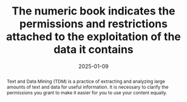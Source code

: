 ---
title: The numeric book indicates the permissions and restrictions attached to the exploitation of the data it contains
abstract: Text and Data Mining (TDM) is a practice of extracting and analyzing large amounts of text and data for useful information. It is necessary to clarify the permissions you grant to make it easier for you to use your content equally.
categories:
  - Gestion des droits
agrege: E017
opquast: N/A
indiceebook: "17"
description: Rule 017
before: "016"
weight: "017"
after: "018"
actif: "1"
layout: rules
date: 2025-01-09
tags:
  - Legal
  - ""
objectif:
  - Indicate the conditions under which content can be mined for text and data analysis
  - Encourage ethical and responsible use of data
Meo:
  - Use `meta property tdm:reservation` and `meta property tdm:policy`
  - If you use EPUB format, you can include TDM metadata in content.opf or specific XML files
  - For PDF files, you can use XMP (Extensible Metadata Platform) metadata to include information about TDM permissions.
Controle:
  - "* Check the presence of at least two contact modes.* Make sure that it is possible to reach a person effectively through the proposed contact methods."
epubcheck: false
ace: false
humancheck: true
ReadiumGoToolkit: null
Source:
  - "[currency symbol] SNE"
Referentiel:
  - TDM Reservation Protocol (TDMRep)
steps:
  - Projet éditorial
  - Production numérique
---